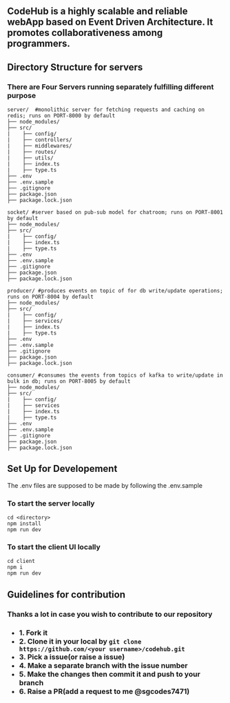 ## CodeHub is a highly scalable and reliable webApp based on Event Driven Architecture. It promotes collaborativeness among programmers.

## Directory Structure for servers
### There are Four Servers running separately fulfilling different purpose
```
server/  #monolithic server for fetching requests and caching on redis; runs on PORT-8000 by default
├── node_modules/
├── src/
|    ├── config/ 
|    ├── controllers/
|    ├── middlewares/
|    ├── routes/
|    ├── utils/
|    ├── index.ts
|    ├── type.ts
├── .env
├── .env.sample
├── .gitignore
├── package.json
├── package.lock.json

socket/ #server based on pub-sub model for chatroom; runs on PORT-8001 by default
├── node_modules/
├── src/
|    ├── config/
|    ├── index.ts
|    ├── type.ts
├── .env
├── .env.sample
├── .gitignore
├── package.json
├── package.lock.json

producer/ #produces events on topic of for db write/update operations; runs on PORT-8004 by default
├── node_modules/
├── src/
|    ├── config/
|    ├── services/
|    ├── index.ts
|    ├── type.ts
├── .env
├── .env.sample
├── .gitignore
├── package.json
├── package.lock.json

consumer/ #consumes the events from topics of kafka to write/update in bulk in db; runs on PORT-8005 by default
├── node_modules/
├── src/
|    ├── config/
|    ├── services
|    ├── index.ts
|    ├── type.ts
├── .env
├── .env.sample
├── .gitignore
├── package.json
├── package.lock.json
```

## Set Up for Developement
The .env files are supposed to be made by following the .env.sample

### To start the server locally
```
cd <directory>
npm install
npm run dev
```

### To start the client UI locally
```
cd client
npm i
npm run dev
```

## Guidelines for contribution
### Thanks a lot in case you wish to contribute to our repository
### <ul><li>1. Fork it</li><li>2. Clone it in your local by ```git clone https://github.com/<your username>/codehub.git```</li><li>3. Pick a issue(or raise a issue)</li><li>4. Make a separate branch with the issue number</li><li>5. Make the changes then commit it and push to your branch</li><li>6. Raise a PR(add a request to me @sgcodes7471)</li></ul>